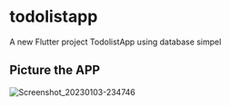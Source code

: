 # todolistapp

A new Flutter project TodolistApp using database simpel

## Picture the APP

![Screenshot_20230103-234746](https://user-images.githubusercontent.com/55177395/210402559-dd451538-6f6d-4906-a6cb-577aa3cafb88.jpg)
